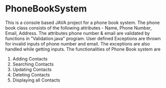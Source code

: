 # PhoneBookSystem

This is a console based JAVA project for a phone book system. The phone book class consists of the following attributes - Name, Phone Number, Email, Address.
The attributes phone number & email are validated by functions in "Validation.java" program. User defined Exceptions are thrown for invalid inputs of phone number and email.
The exceptions are also handled while getting inputs.
The functionalities of Phone Book system are

1. Adding Contacts
2. Searching Contacts
3. Updating Contacts
4. Deleting Contacts
5. Displaying all Contacts
